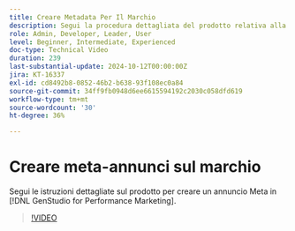 ```yaml
---
title: Creare Metadata Per Il Marchio
description: Segui la procedura dettagliata del prodotto relativa alla creazione di un meta ad in [!DNL GenStudio for Performance Marketing].
role: Admin, Developer, Leader, User
level: Beginner, Intermediate, Experienced
doc-type: Technical Video
duration: 239
last-substantial-update: 2024-10-12T00:00:00Z
jira: KT-16337
exl-id: cd8492b8-0852-46b2-b638-93f108ec0a84
source-git-commit: 34ff9fb0948d6ee6615594192c2030c058dfd619
workflow-type: tm+mt
source-wordcount: '30'
ht-degree: 36%

---
```


# Creare meta-annunci sul marchio

Segui le istruzioni dettagliate sul prodotto per creare un annuncio Meta in [!DNL GenStudio for Performance Marketing].

>[!VIDEO](https://video.tv.adobe.com/v/3435057/?learn=on)
